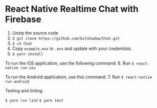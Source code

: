 # React Native Realtime Chat with Firebase

1. Unzip the source code
2. `$ git clone https://github.com/bitshadow/Chat.git`
3. `$ cd Chat`
4. Copy `example.env` to `.env` and update with your credentials.
5. `$ yarn install`

To run the iOS application, use the following command:
6. Run `$ react-native run-ios`

To run the Android application, use this command:
7. Run `$ react-native run-android`


Testing and linting:

`$ yarn run lint`
`$ yarn test`
